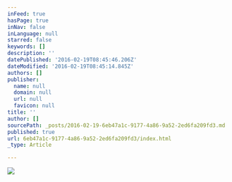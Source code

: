 ```yaml
---
inFeed: true
hasPage: true
inNav: false
inLanguage: null
starred: false
keywords: []
description: ''
datePublished: '2016-02-19T08:45:46.206Z'
dateModified: '2016-02-19T08:45:14.845Z'
authors: []
publisher:
  name: null
  domain: null
  url: null
  favicon: null
title: ''
author: []
sourcePath: _posts/2016-02-19-6eb47a1c-9177-4a86-9a52-2ed6fa209fd3.md
published: true
url: 6eb47a1c-9177-4a86-9a52-2ed6fa209fd3/index.html
_type: Article

---
```

![](https://the-grid-user-content.s3-us-west-2.amazonaws.com/02e0055b-b856-4412-8ea8-66334097eb33.jpg)